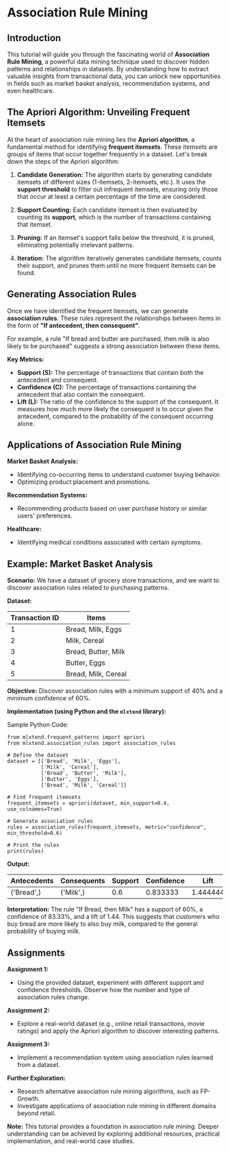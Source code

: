 # Association Rule Mining

## Introduction

This tutorial will guide you through the fascinating world of **Association Rule Mining**, a powerful data mining technique used to discover hidden patterns and relationships in datasets. By understanding how to extract valuable insights from transactional data, you can unlock new opportunities in fields such as market basket analysis, recommendation systems, and even healthcare.

## The Apriori Algorithm: Unveiling Frequent Itemsets

At the heart of association rule mining lies the **Apriori algorithm**, a fundamental method for identifying **frequent itemsets**. These itemsets are groups of items that occur together frequently in a dataset. Let's break down the steps of the Apriori algorithm:

1. **Candidate Generation:** The algorithm starts by generating candidate itemsets of different sizes (1-itemsets, 2-itemsets, etc.). It uses the **support threshold** to filter out infrequent itemsets, ensuring only those that occur at least a certain percentage of the time are considered.

2. **Support Counting:** Each candidate itemset is then evaluated by counting its **support**, which is the number of transactions containing that itemset.

3. **Pruning:** If an itemset's support falls below the threshold, it is pruned, eliminating potentially irrelevant patterns.

4. **Iteration:** The algorithm iteratively generates candidate itemsets, counts their support, and prunes them until no more frequent itemsets can be found.

## Generating Association Rules

Once we have identified the frequent itemsets, we can generate **association rules**. These rules represent the relationships between items in the form of **"If antecedent, then consequent"**. 

For example, a rule "If bread and butter are purchased, then milk is also likely to be purchased" suggests a strong association between these items.

**Key Metrics:**

* **Support (S):** The percentage of transactions that contain both the antecedent and consequent.
* **Confidence (C):** The percentage of transactions containing the antecedent that also contain the consequent. 
* **Lift (L):** The ratio of the confidence to the support of the consequent. It measures how much more likely the consequent is to occur given the antecedent, compared to the probability of the consequent occurring alone.

## Applications of Association Rule Mining

**Market Basket Analysis:** 

* Identifying co-occurring items to understand customer buying behavior.
* Optimizing product placement and promotions.

**Recommendation Systems:**

* Recommending products based on user purchase history or similar users' preferences.

**Healthcare:**

* Identifying medical conditions associated with certain symptoms.

## Example: Market Basket Analysis

**Scenario:** We have a dataset of grocery store transactions, and we want to discover association rules related to purchasing patterns.

**Dataset:**

| Transaction ID | Items |
|---|---|
| 1 | Bread, Milk, Eggs |
| 2 | Milk, Cereal |
| 3 | Bread, Butter, Milk |
| 4 | Butter, Eggs |
| 5 | Bread, Milk, Cereal |

**Objective:** Discover association rules with a minimum support of 40% and a minimum confidence of 60%.

**Implementation (using Python and the `mlxtend` library):**

Sample Python Code: 

```{language}
from mlxtend.frequent_patterns import apriori
from mlxtend.association_rules import association_rules

# Define the dataset
dataset = [['Bread', 'Milk', 'Eggs'],
           ['Milk', 'Cereal'],
           ['Bread', 'Butter', 'Milk'],
           ['Butter', 'Eggs'],
           ['Bread', 'Milk', 'Cereal']]

# Find frequent itemsets
frequent_itemsets = apriori(dataset, min_support=0.4, use_colnames=True)

# Generate association rules
rules = association_rules(frequent_itemsets, metric="confidence", min_threshold=0.6)

# Print the rules
print(rules)
```

**Output:**

| Antecedents | Consequents | Support | Confidence | Lift |
|---|---|---|---|---|
| ('Bread',) | ('Milk',) | 0.6 | 0.833333 | 1.444444 |

**Interpretation:** The rule "If Bread, then Milk" has a support of 60%, a confidence of 83.33%, and a lift of 1.44. This suggests that customers who buy bread are more likely to also buy milk, compared to the general probability of buying milk.

## Assignments

**Assignment 1:**

* Using the provided dataset, experiment with different support and confidence thresholds. Observe how the number and type of association rules change.

**Assignment 2:**

* Explore a real-world dataset (e.g., online retail transactions, movie ratings) and apply the Apriori algorithm to discover interesting patterns.

**Assignment 3:**

* Implement a recommendation system using association rules learned from a dataset.

**Further Exploration:**

* Research alternative association rule mining algorithms, such as FP-Growth.
* Investigate applications of association rule mining in different domains beyond retail.

**Note:** This tutorial provides a foundation in association rule mining. Deeper understanding can be achieved by exploring additional resources, practical implementation, and real-world case studies. 
